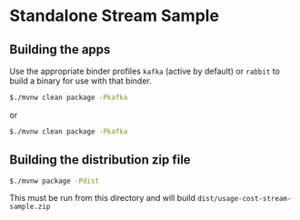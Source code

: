 # Standalone Stream Sample

## Building the apps

Use the appropriate binder profiles `kafka` (active by default) or `rabbit` to build a binary for use with that binder.

```bash
$./mvnw clean package -Pkafka
```
or

```bash
$./mvnw clean package -Pkafka
```

## Building the distribution zip file

```bash
$./mvnw package -Pdist

```

This must be run from this directory and will build `dist/usage-cost-stream-sample.zip` 